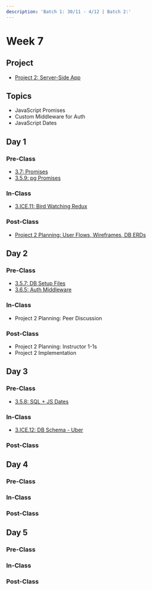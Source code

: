 ```yaml
---
description: 'Batch 1: 30/11 - 4/12 | Batch 2:'
---
```


# Week 7

## Project

* [Project 2: Server-Side App](../../projects/project-2-server-side-app.md)

## Topics

* JavaScript Promises
* Custom Middleware for Auth
* JavaScript Dates

## Day 1

### Pre-Class

* [3.7: Promises](../../3-back-end-application/3.7-promises.md)
* [3.5.9: pg Promises](../../3-back-end-application/3.5-sql-applications/3.5.9-pg-promises.md)

### In-Class

* [3.ICE.11: Bird Watching Redux](../../3-back-end-application/3.ice-in-class-exercises/3.ice.11-bird-watching-redux.md)

### Post-Class

* [Project 2 Planning: User Flows, Wireframes, DB ERDs](../../projects/project-2-server-side-app.md#ideation-phase-2)

## Day 2

### Pre-Class

* [3.5.7: DB Setup Files](../../3-back-end-application/3.5-sql-applications/3.5.7-database-setup-files.md)
* [3.6.5: Auth Middleware](../../3-back-end-application/3.6-authentication/3.6.5-user-auth-w-middleware.md)

### In-Class

* Project 2 Planning: Peer Discussion

### Post-Class

* Project 2 Planning: Instructor 1-1s
* Project 2 Implementation

## Day 3

### Pre-Class

* [3.5.8: SQL + JS Dates](../../3-back-end-application/3.5-sql-applications/3.5.8-sql-+-js-dates.md)

### In-Class

* [3.ICE.12: DB Schema - Uber](../../3-back-end-application/3.ice-in-class-exercises/3.ice.12-db-schema-uber.md)

### Post-Class

## Day 4

### Pre-Class

### In-Class

### Post-Class

## Day 5

### Pre-Class

### In-Class

### Post-Class


